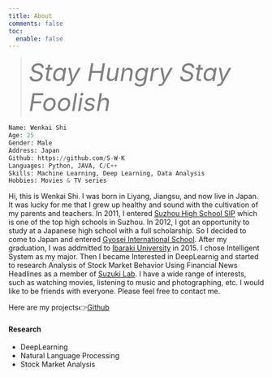 ```yaml
---
title: About
comments: false
toc:
  enable: false
---
```


<blockquote class="blockquote-center"><font size=100% color='gray'><i>Stay Hungry Stay Foolish</i></font></blockquote>

```python
Name: Wenkai Shi
Age: 25
Gender: Male
Address: Japan
Github: https://github.com/S-W-K
Languages: Python, JAVA, C/C++
Skills: Machine Learning, Deep Learning, Data Analysis
Hobbies: Movies & TV series
```



Hi, this is Wenkai Shi. I was born in Liyang, Jiangsu, and now live in Japan. It was lucky for me that I  grew up healthy and sound with the cultivation of my parents and teachers. In 2011, I entered [Suzhou High School SIP](http://shssip.szedu.com/2016en_dtlpage.asp?c=231) which is one of the top high schools in Suzhou. In 2012, I got an opportunity to study at a Japanese high school with a full scholarship. So I decided to come to Japan and entered [Gyosei International School](http://www.gis.ac.jp/). After my graduation, I was addmitted to [Ibaraki University](http://www.ibaraki.ac.jp/) in 2015. I chose Intelligent System as my major. Then I became Interested in DeepLearnig and started to research  Analysis of Stock Market Behavior Using Financial News Headlines as a member of [Suzuki Lab](http://tsuzuki.ise.ibaraki.ac.jp/TS_lab/index-e.html). I have a wide range of interests, such as watching movies, listening to music and photographing, etc. I would like to be friends with everyone. Please feel free to contact me.

Here are my projects👉[Github](https://github.com/S-W-K)  

#### Research

- DeepLearning 
- Natural Language Processing
- Stock Market Analysis
